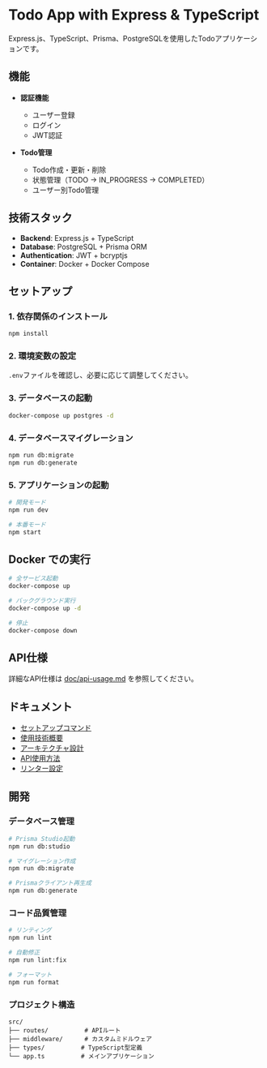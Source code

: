 # Todo App with Express & TypeScript

Express.js、TypeScript、Prisma、PostgreSQLを使用したTodoアプリケーションです。

## 機能

- **認証機能**
  - ユーザー登録
  - ログイン
  - JWT認証

- **Todo管理**
  - Todo作成・更新・削除
  - 状態管理（TODO → IN_PROGRESS → COMPLETED）
  - ユーザー別Todo管理

## 技術スタック

- **Backend**: Express.js + TypeScript
- **Database**: PostgreSQL + Prisma ORM
- **Authentication**: JWT + bcryptjs
- **Container**: Docker + Docker Compose

## セットアップ

### 1. 依存関係のインストール
```bash
npm install
```

### 2. 環境変数の設定
`.env`ファイルを確認し、必要に応じて調整してください。

### 3. データベースの起動
```bash
docker-compose up postgres -d
```

### 4. データベースマイグレーション
```bash
npm run db:migrate
npm run db:generate
```

### 5. アプリケーションの起動
```bash
# 開発モード
npm run dev

# 本番モード
npm start
```

## Docker での実行

```bash
# 全サービス起動
docker-compose up

# バックグラウンド実行
docker-compose up -d

# 停止
docker-compose down
```

## API仕様

詳細なAPI仕様は [doc/api-usage.md](./doc/api-usage.md) を参照してください。

## ドキュメント

- [セットアップコマンド](./doc/setup-commands.md)
- [使用技術概要](./doc/technologies.md)
- [アーキテクチャ設計](./doc/architecture.md)
- [API使用方法](./doc/api-usage.md)
- [リンター設定](./doc/linting.md)

## 開発

### データベース管理

```bash
# Prisma Studio起動
npm run db:studio

# マイグレーション作成
npm run db:migrate

# Prismaクライアント再生成
npm run db:generate
```

### コード品質管理

```bash
# リンティング
npm run lint

# 自動修正
npm run lint:fix

# フォーマット
npm run format
```

### プロジェクト構造

```
src/
├── routes/          # APIルート
├── middleware/      # カスタムミドルウェア
├── types/          # TypeScript型定義
└── app.ts          # メインアプリケーション
```
